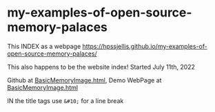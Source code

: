 # my-examples-of-open-source-memory-palaces

This INDEX as a webpage  https://hpssjellis.github.io/my-examples-of-open-source-memory-palaces/


This also happens to be the website index!
Started July 11th, 2022


Github at [BasicMemoryImage.html](https://github.com/hpssjellis/my-examples-of-open-source-memory-palaces/blob/main/public/BasicMemoryImage.html),   Demo WebPage at [BasicMemoryImage.html](https://hpssjellis.github.io/my-examples-of-open-source-memory-palaces/public/BasicMemoryImage.html)

IN the title tags use ```&#10;``` for a line break


